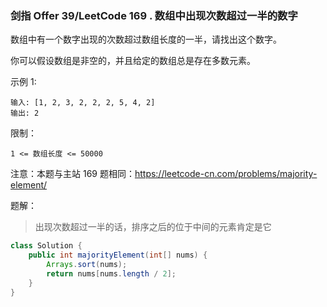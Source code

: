### 剑指 Offer 39/LeetCode 169 . 数组中出现次数超过一半的数字

数组中有一个数字出现的次数超过数组长度的一半，请找出这个数字。

你可以假设数组是非空的，并且给定的数组总是存在多数元素。

示例 1:

```
输入: [1, 2, 3, 2, 2, 2, 5, 4, 2]
输出: 2
```


限制：

`1 <= 数组长度 <= 50000`

注意：本题与主站 169 题相同：https://leetcode-cn.com/problems/majority-element/

题解：

> 出现次数超过一半的话，排序之后的位于中间的元素肯定是它

```java
class Solution {
    public int majorityElement(int[] nums) {
        Arrays.sort(nums);
        return nums[nums.length / 2];
    }
}
```

